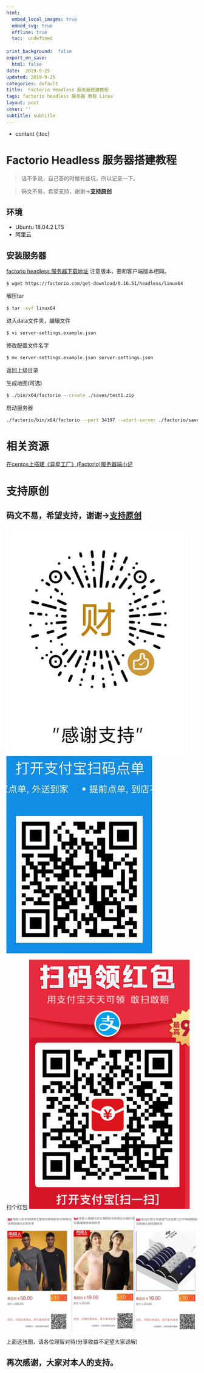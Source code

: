 ```yaml
---
html:
  embed_local_images: true
  embed_svg: true
  offline: true
  toc:  undefined

print_background:  false
export_on_save:
  html: false
date:  2019-9-25
updated: 2019-9-25
categories: default
title:  Factorio Headless 服务器搭建教程
tags: factorio headless 服务器 教程 Linux
layout: post
cover: ''
subtitle: subtitle
---
```



* content
{:toc}



 # Factorio Headless 服务器搭建教程

> 话不多说，自己答的时候有些坑，所以记录一下。



> 码文不易，希望支持，谢谢->**[支持原创](http://blog.csdn.net/qq923132714/article/details/79399145)**


## 环境

* Ubuntu 18.04.2 LTS
* 阿里云


## 安装服务器

[factorio headless 服务器下载地址](https://factorio.com/download-headless "factorio headless 服务器下载地址")
注意版本，要和客户端版本相同。

``` bash
$ wget https://factorio.com/get-download/0.16.51/headless/linux64
```

解压tar

```bash
$ tar -xvf linux64
```

进入data文件夹，编辑文件

``` bash
$ vi server-settings.example.json
```

修改配置文件名字

``` bash
$ mv server-settings.example.json server-settings.json
```
返回上级目录

生成地图(可选)

``` bash
$ ./bin/x64/factorio --create ./saves/test1.zip
```
启动服务器

``` bash
./factorio/bin/x64/factorio --port 34197 --start-server ./factorio/saves/test1.zip --server-settings ./factorio/data/server-settings.json
```



# 相关资源

[在centos上搭建《异星工厂》(Factorio)服务器端小记](https://juejin.im/post/5af534a8f265da0b8336cc3f "在centos上搭建《异星工厂》(Factorio)服务器端小记")

# 支持原创


## 码文不易，希望支持，谢谢->**[支持原创](http://blog.csdn.net/qq923132714/article/details/79399145)**
![微信支付](https://raw.githubusercontent.com/923132714/my_picture/master/blog/support/weixin.png)![微信支付](https://raw.githubusercontent.com/923132714/my_picture/master/blog/support/支付宝.png)

扫个红包
![扫个红包](https://raw.githubusercontent.com/923132714/my_picture/master/blog/support/扫码领红包.png "扫码领红包")

![福利](https://raw.githubusercontent.com/923132714/my_picture/master/blog/support/福利.png "福利")

上面这张图，请各位理智对待(分享收益不足望大家谅解)

## 再次感谢，大家对本人的支持。
